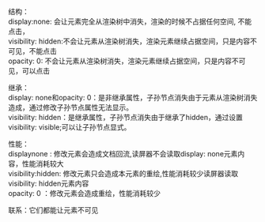 结构：  
display:none: 会让元素完全从渲染树中消失，渲染的时候不占据任何空间, 不能点击，  
visibility: hidden:不会让元素从渲染树消失，渲染元素继续占据空间，只是内容不可见，不能点击  
opacity: 0: 不会让元素从渲染树消失，渲染元素继续占据空间，只是内容不可见，可以点击

继承：  
display: none和opacity: 0：是非继承属性，子孙节点消失由于元素从渲染树消失造成，通过修改子孙节点属性无法显示。  
visibility: hidden：是继承属性，子孙节点消失由于继承了hidden，通过设置visibility: visible;可以让子孙节点显式。

性能：  
displaynone : 修改元素会造成文档回流,读屏器不会读取display: none元素内容，性能消耗较大  
visibility:hidden: 修改元素只会造成本元素的重绘,性能消耗较少读屏器读取visibility: hidden元素内容  
opacity: 0 ：修改元素会造成重绘，性能消耗较少

联系：它们都能让元素不可见